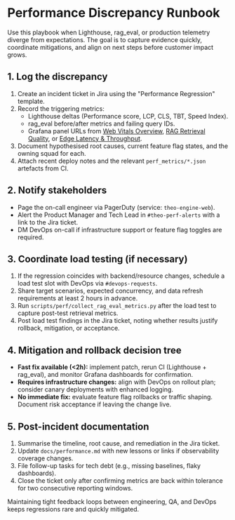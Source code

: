 # Performance Discrepancy Runbook

Use this playbook when Lighthouse, rag_eval, or production telemetry diverge from expectations. The goal is to capture evidence quickly, coordinate mitigations, and align on next steps before customer impact grows.

## 1. Log the discrepancy
1. Create an incident ticket in Jira using the "Performance Regression" template.
2. Record the triggering metrics:
   - Lighthouse deltas (Performance score, LCP, CLS, TBT, Speed Index).
   - rag_eval before/after metrics and failing query IDs.
   - Grafana panel URLs from [Web Vitals Overview](https://grafana.theo.internal/d/web-vitals/core-web-vitals-overview), [RAG Retrieval Quality](https://grafana.theo.internal/d/rag-quality/rag-retrieval-efficacy), or [Edge Latency & Throughput](https://grafana.theo.internal/d/edge-latency/api-latency-distribution).
3. Document hypothesised root causes, current feature flag states, and the owning squad for each.
4. Attach recent deploy notes and the relevant `perf_metrics/*.json` artefacts from CI.

## 2. Notify stakeholders
- Page the on-call engineer via PagerDuty (service: `theo-engine-web`).
- Alert the Product Manager and Tech Lead in `#theo-perf-alerts` with a link to the Jira ticket.
- DM DevOps on-call if infrastructure support or feature flag toggles are required.

## 3. Coordinate load testing (if necessary)
1. If the regression coincides with backend/resource changes, schedule a load test slot with DevOps via `#devops-requests`.
2. Share target scenarios, expected concurrency, and data refresh requirements at least 2 hours in advance.
3. Run `scripts/perf/collect_rag_eval_metrics.py` after the load test to capture post-test retrieval metrics.
4. Post load test findings in the Jira ticket, noting whether results justify rollback, mitigation, or acceptance.

## 4. Mitigation and rollback decision tree
- **Fast fix available (<2h):** implement patch, rerun CI (Lighthouse + rag_eval), and monitor Grafana dashboards for confirmation.
- **Requires infrastructure changes:** align with DevOps on rollout plan; consider canary deployments with enhanced logging.
- **No immediate fix:** evaluate feature flag rollbacks or traffic shaping. Document risk acceptance if leaving the change live.

## 5. Post-incident documentation
1. Summarise the timeline, root cause, and remediation in the Jira ticket.
2. Update `docs/performance.md` with new lessons or links if observability coverage changes.
3. File follow-up tasks for tech debt (e.g., missing baselines, flaky dashboards).
4. Close the ticket only after confirming metrics are back within tolerance for two consecutive reporting windows.

Maintaining tight feedback loops between engineering, QA, and DevOps keeps regressions rare and quickly mitigated.
